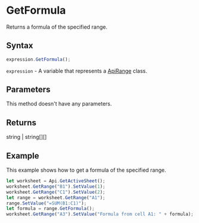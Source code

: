 # GetFormula

Returns a formula of the specified range.

## Syntax

```javascript
expression.GetFormula();
```

`expression` - A variable that represents a [ApiRange](../ApiRange.md) class.

## Parameters

This method doesn't have any parameters.

## Returns

string \| string[][]

## Example

This example shows how to get a formula of the specified range.

```javascript editor-
let worksheet = Api.GetActiveSheet();
worksheet.GetRange("B1").SetValue(1);
worksheet.GetRange("C1").SetValue(2);
let range = worksheet.GetRange("A1");
range.SetValue("=SUM(B1:C1)");
let formula = range.GetFormula();
worksheet.GetRange("A3").SetValue("Formula from cell A1: " + formula);
```
